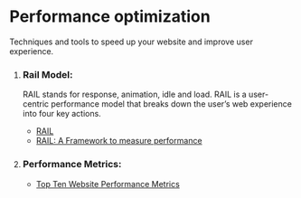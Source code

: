 # Performance optimization

Techniques and tools to speed up your website and improve user experience.

1. ### Rail Model:

   <p>RAIL stands for response, animation, idle and load. RAIL is a user-centric performance model that breaks down the user’s web experience into four key actions.</p>

   - [RAIL](https://developer.mozilla.org/en-US/docs/Glossary/RAIL)
   - [RAIL: A Framework to measure performance](https://medium.com/proximity-labs/rail-a-framework-to-measure-performance-63c16250ed50)

2. ### Performance Metrics:
   - [Top Ten Website Performance Metrics](https://pantheon.io/blog/top-website-performance-metrics)

